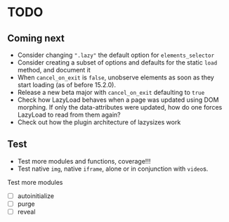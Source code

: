 # TODO

## Coming next

-   Consider changing `".lazy"` the default option for `elements_selector`
-   Consider creating a subset of options and defaults for the static `load` method, and document it
-   When `cancel_on_exit` is `false`, unobserve elements as soon as they start loading (as of before 15.2.0).
-   Release a new beta major with `cancel_on_exit` defaulting to `true`
-   Check how LazyLoad behaves when a page was updated using DOM morphing.
    If only the data-attributes were updated, how do one forces LazyLoad to read from them again?
-   Check out how the plugin architecture of lazysizes work

## Test

-   Test more modules and functions, coverage!!!
-   Test native `img`, native `iframe`, alone or in conjunction with `video`s.

Test more modules

-   [ ] autoinitialize
-   [ ] purge
-   [ ] reveal
